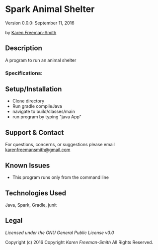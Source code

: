 # Spark Animal Shelter
Version 0.0.0: September 11, 2016

by [Karen Freeman-Smith](https://github.com/karenfreemansmith)

## Description
A program to run an animal shelter

### Specifications:

## Setup/Installation
* Clone directory
* Run gradle compileJava
* navigate to build/classes/main
* run program by typing "java App"

## Support & Contact
For questions, concerns, or suggestions please email karenfreemansmith@gmail.com

## Known Issues
* This program runs only from the command line

## Technologies Used
Java, Spark, Gradle, junit

## Legal
*Licensed under the GNU General Public License v3.0*

Copyright (c) 2016 Copyright _Karen Freeman-Smith_ All Rights Reserved.
